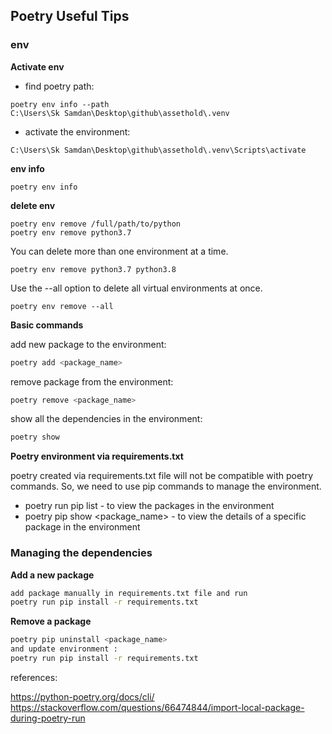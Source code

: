 ## Poetry Useful Tips

### env

**Activate env**
- find poetry path:
```
poetry env info --path
C:\Users\Sk Samdan\Desktop\github\assethold\.venv
```

- activate the environment:
```
C:\Users\Sk Samdan\Desktop\github\assethold\.venv\Scripts\activate
```

**env info**
```
poetry env info
```

**delete env**
```
poetry env remove /full/path/to/python
poetry env remove python3.7
```

You can delete more than one environment at a time.
```
poetry env remove python3.7 python3.8
```
Use the --all option to delete all virtual environments at once.
```
poetry env remove --all
```


**Basic commands**

add new package to the environment:
```bash
poetry add <package_name>
```

remove package from the environment:
```bash
poetry remove <package_name>
```

show all the dependencies in the environment:
```bash
poetry show 
```

**Poetry environment via requirements.txt**

poetry created via requirements.txt file will not be compatible with poetry commands.
So, we need to use pip commands to manage the environment.

- poetry run pip list - to view the packages in the environment
- poetry pip show <package_name> - to view the details of a specific package in the environment

### Managing the dependencies 

**Add a new package**

```bash
add package manually in requirements.txt file and run
poetry run pip install -r requirements.txt
```

**Remove a package**
```bash
poetry pip uninstall <package_name>
and update environment :
poetry run pip install -r requirements.txt 
```

references:

https://python-poetry.org/docs/cli/
https://stackoverflow.com/questions/66474844/import-local-package-during-poetry-run